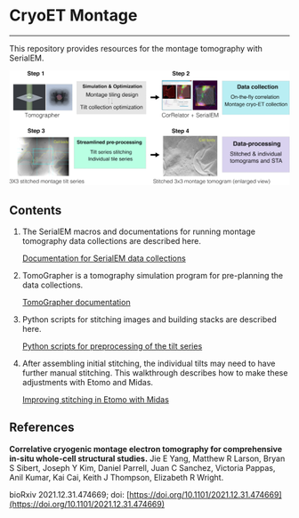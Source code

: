 # CryoET Montage
---

This repository provides resources for the montage tomography with SerialEM.

![Overview of Cryo Montage](images/SupplementaryFigure_1_small.png)

## Contents

1. The SerialEM macros and documentations for running montage tomography data collections are described here.

	[Documentation for SerialEM data collections](SerialEM/README.md)
	

2. TomoGrapher is a tomography simulation program for pre-planning the data collections.

	[TomoGrapher documentation](TomoGrapher/README.md)

3. Python scripts for stitching images and building stacks are described here.

	[Python scripts for preprocessing of the tilt series](Python/README.md)

4. After assembling initial stitching, the individual tilts may need to have further manual stitching.  This walkthrough describes how to make these adjustments with Etomo and Midas.

	[Improving stitching in Etomo with Midas](Midas/AligningMontageTiles.md)


## References

**Correlative cryogenic montage electron tomography for comprehensive in-situ whole-cell structural studies.** Jie E Yang, Matthew R Larson, Bryan S Sibert, Joseph Y Kim, Daniel Parrell, Juan C Sanchez, Victoria Pappas, Anil Kumar, Kai Cai, Keith J Thompson, Elizabeth R Wright.

bioRxiv 2021.12.31.474669; doi: [https://doi.org/10.1101/2021.12.31.474669](https://doi.org/10.1101/2021.12.31.474669)
